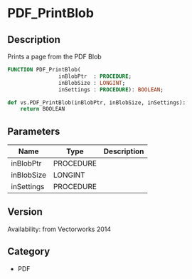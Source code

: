# PDF_PrintBlob

## Description
Prints a page from the PDF Blob

```pascal
FUNCTION PDF_PrintBlob(
				inBlobPtr  : PROCEDURE;
				inBlobSize : LONGINT;
				inSettings : PROCEDURE): BOOLEAN;
```

```python
def vs.PDF_PrintBlob(inBlobPtr, inBlobSize, inSettings):
    return BOOLEAN
```

## Parameters
|Name|Type|Description|
|---|---|---|
|inBlobPtr|PROCEDURE|   |
|inBlobSize|LONGINT|   |
|inSettings|PROCEDURE|   |

## Version
Availability: from Vectorworks 2014

## Category
* PDF

